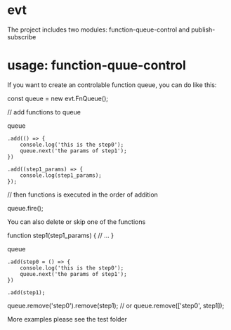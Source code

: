 # evt

The project includes two modules: function-queue-control and publish-subscribe

# usage: function-quue-control

If you want to create an controlable function queue, you can do like this:

  const queue = new evt.FnQueue();
  
  // add functions to queue
  
  queue
  
    .add(() => {
        console.log('this is the step0');
        queue.next('the params of step1');
    })
    
    .add((step1_params) => {
        console.log(step1_params);
    });
    
 // then functions is executed in the order of addition 
 
 queue.fire();
 
You can also delete or skip one of the functions

  function step1(step1_params) {
      // ...
  }

  queue
  
    .add(step0 = () => {
        console.log('this is the step0');
        queue.next('the params of step1');
    })
    
    .add(step1);
    
  queue.remove('step0').remove(step1);   // or queue.remove(['step0', step1]);
  
More examples please see the test folder
